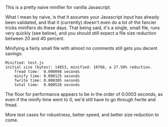 
This is a pretty naive minifier for vanilla Javascript.

What I mean by naive, is that it assumes your Javascript input has already been validated, and that it (currently) doesn't even do a lot of the fancier tricks minifiers do these days. That being said, it's a single, small file, runs very quickly (see below), and you should still expect a file size reduction between 20 and 40 percent.

Minifying a fairly small file with almost no comments still gets you decent savings:
```
Minified: test.js
initial size (bytes): 14853, minified: 10768, a 27.50% reduction.
	fread time:  0.000098 seconds
	minify time: 0.000125 seconds
	fwrite time: 0.000305 seconds
	total time:  0.000528 seconds
```

The floor for performance appears to be in the order of 0.0003 seconds, as even if the minify time went to 0, we'd still have to go through fwrite and fread.

More test cases for robustness, better speed, and better size reduction to come.

